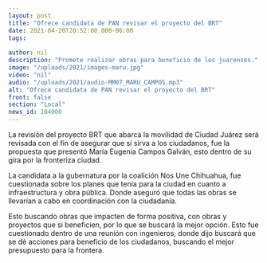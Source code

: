 ```yaml
---
layout: post
title: "Ofrece candidata de PAN revisar el proyecto del BRT"
date: 2021-04-20T20:52:00.000-06:00
tags:
  
author: nil
description: "Promete realizar obras para beneficio de los juarenses."
image: "/uploads/2021/images-maru.jpg"
video: "nil"
audio: "/uploads/2021/audio-MM07_MARU_CAMPOS.mp3"
alt: "Ofrece candidata de PAN revisar el proyecto del BRT"
front: false
section: "Local"
news_id: 184000
---
```


La revisión del proyecto BRT que abarca la movilidad de Ciudad Juárez será revisada con el fin de asegurar que sí sirva a los ciudadanos, fue la propuesta que presentó María Eugenia Campos Galván, esto dentro de su gira por la fronteriza ciudad.

La candidata a la gubernatura por la coalición Nos Une Chihuahua, fue cuestionada sobre los planes que tenía para la ciudad en cuanto a infraestructura y obra pública. Donde aseguró que todas las obras se llevarían a cabo en coordinación con la ciudadanía.

Esto buscando obras que impacten de forma positiva, con obras y proyectos que si beneficien, por lo que se buscará la mejor opción. Esto fue cuestionado dentro de una reunión con ingenieros, donde dijo buscará que se dé acciones para beneficio de los ciudadanos, buscando el mejor presupuesto para la frontera.
